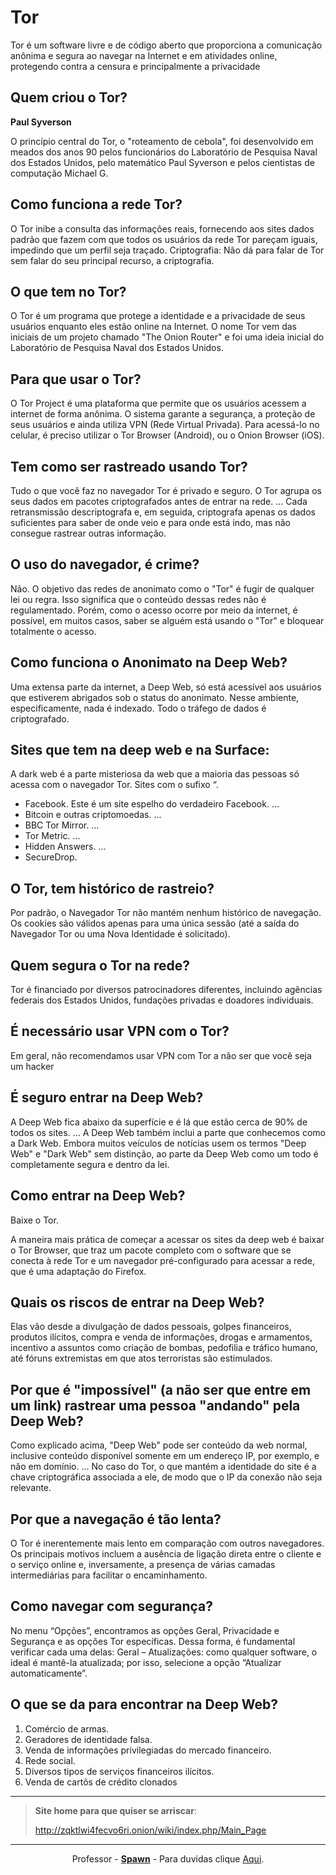 # Tor

Tor é um software livre e de código aberto que proporciona a comunicação anônima e segura ao navegar na Internet e em atividades online, protegendo contra a censura e principalmente a privacidade

## Quem criou o Tor?

**Paul Syverson**

O princípio central do Tor, o "roteamento de cebola", foi desenvolvido em meados dos anos 90 pelos funcionários do Laboratório de Pesquisa Naval dos Estados Unidos, pelo matemático Paul Syverson e pelos cientistas de computação Michael G.

## Como funciona a rede Tor?

O Tor inibe a consulta das informações reais, fornecendo aos sites dados padrão que fazem com que todos os usuários da rede Tor pareçam iguais, impedindo que um perfil seja traçado. Criptografia: Não dá para falar de Tor sem falar do seu principal recurso, a criptografia.

## O que tem no Tor?

O Tor é um programa que protege a identidade e a privacidade de seus usuários enquanto eles estão online na Internet. O nome Tor vem das iniciais de um projeto chamado "The Onion Router" e foi uma ideia inicial do Laboratório de Pesquisa Naval dos Estados Unidos.

## Para que usar o Tor?

O Tor Project é uma plataforma que permite que os usuários acessem a internet de forma anônima. O sistema garante a segurança, a proteção de seus usuários e ainda utiliza VPN (Rede Virtual Privada). Para acessá-lo no celular, é preciso utilizar o Tor Browser (Android), ou o Onion Browser (iOS).

## Tem como ser rastreado usando Tor?

Tudo o que você faz no navegador Tor é privado e seguro. O Tor agrupa os seus dados em pacotes criptografados antes de entrar na rede. ... Cada retransmissão descriptografa e, em seguida, criptografa apenas os dados suficientes para saber de onde veio e para onde está indo, mas não consegue rastrear outras informação.

## O uso do navegador, é crime?

Não. O objetivo das redes de anonimato como o "Tor" é fugir de qualquer lei ou regra. Isso significa que o conteúdo dessas redes não é regulamentado. Porém, como o acesso ocorre por meio da internet, é possível, em muitos casos, saber se alguém está usando o "Tor" e bloquear totalmente o acesso.

## Como funciona o Anonimato na Deep Web?

Uma extensa parte da internet, a Deep Web, só está acessível aos usuários que estiverem abrigados sob o status do anonimato. Nesse ambiente, especificamente, nada é indexado. Todo o tráfego de dados é criptografado.

## Sites que tem na deep web e na Surface:

A dark web é a parte misteriosa da web que a maioria das pessoas só acessa com o navegador Tor. Sites com o sufixo “.

- Facebook. Este é um site espelho do verdadeiro Facebook. ... 
- Bitcoin e outras criptomoedas. ... 
- BBC Tor Mirror. ... 
- Tor Metric. ... 
- Hidden Answers. ... 
- SecureDrop.

## O Tor, tem histórico de rastreio?

Por padrão, o Navegador Tor não mantém nenhum histórico de navegação. Os cookies são válidos apenas para uma única sessão (até a saída do Navegador Tor ou uma Nova Identidade é solicitado).

## Quem segura o Tor na rede?

Tor é financiado por diversos patrocinadores diferentes, incluindo agências federais dos Estados Unidos, fundações privadas e doadores individuais.

## É necessário usar VPN com o Tor?

Em geral, não recomendamos usar VPN com Tor a não ser que você seja um hacker 

## É seguro entrar na Deep Web?

A Deep Web fica abaixo da superfície e é lá que estão cerca de 90% de todos os sites. ... A Deep Web também inclui a parte que conhecemos como a Dark Web. Embora muitos veículos de notícias usem os termos "Deep Web" e "Dark Web" sem distinção, ao parte da Deep Web como um todo é completamente segura e dentro da lei.

## Como entrar na Deep Web?

Baixe o Tor.

A maneira mais prática de começar a acessar os sites da deep web é baixar o Tor Browser, que traz um pacote completo com o software que se conecta à rede Tor e um navegador pré-configurado para acessar a rede, que é uma adaptação do Firefox.

## Quais os riscos de entrar na Deep Web?

Elas vão desde a divulgação de dados pessoais, golpes financeiros, produtos ilícitos, compra e venda de informações, drogas e armamentos, incentivo a assuntos como criação de bombas, pedofilia e tráfico humano, até fóruns extremistas em que atos terroristas são estimulados.

## Por que é "impossível" (a não ser que entre em um link) rastrear uma pessoa "andando" pela Deep Web?

Como explicado acima, "Deep Web" pode ser conteúdo da web normal, inclusive conteúdo disponível somente em um endereço IP, por exemplo, e não em domínio. ... No caso do Tor, o que mantém a identidade do site é a chave criptográfica associada a ele, de modo que o IP da conexão não seja relevante.

## Por que a navegação é tão lenta? 

O Tor é inerentemente mais lento em comparação com outros navegadores. Os principais motivos incluem a ausência de ligação direta entre o cliente e o serviço online e, inversamente, a presença de várias camadas intermediárias para facilitar o encaminhamento.

## Como navegar com segurança? 

No menu “Opções”, encontramos as opções Geral, Privacidade e Segurança e as opções Tor específicas. Dessa forma, é fundamental verificar cada uma delas: Geral – Atualizações: como qualquer software, o ideal é mantê-la atualizada; por isso, selecione a opção “Atualizar automaticamente”.

## O que se da para encontrar na Deep Web?

1. Comércio de armas.
1. Geradores de identidade falsa.
1. Venda de informações privilegiadas do mercado financeiro.
1. Rede social.
1. Diversos tipos de serviços financeiros ilícitos.
1. Venda de cartõs de crédito clonados 

---
> **Site home para que quiser se arriscar**:
> 
> http://zqktlwi4fecvo6ri.onion/wiki/index.php/Main_Page

---
<p align="center">
  Professor - <a href="https://github.com/SPAWN-cloud"><b>Spawn</b></a> - Para duvidas clique <a href="https://wa.me/5551982593521">Aqui</a>.
</p>